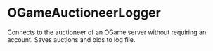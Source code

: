 # OGameAuctioneerLogger
Connects to the auctioneer of an OGame server without requiring an account. Saves auctions and bids to log file.
